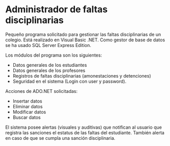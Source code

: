 # Administrador de faltas disciplinarias
Pequeño programa solicitado para gestionar las faltas disciplinarias de un colegio.
Está realizado en Visual Basic .NET. Como gestor de base de datos se ha usado SQL Server Express Edition.

Los módulos del programa son los siguientes:
* Datos generales de los estudiantes
* Datos generales de los profesores
* Registros de faltas disciplinarias (amonestaciones y detenciones)
* Seguridad en el sistema (Login con user y password).

Acciones de ADO.NET solicitadas:
* Insertar datos
* Eliminar datos
* Modificar datos
* Buscar datos

El sistema posee alertas (visuales y auditivas) que notifican al usuario que registra las sanciones el estatus de las faltas del estudiante. También alerta en caso de que se cumpla una sanción disciplinaria.
